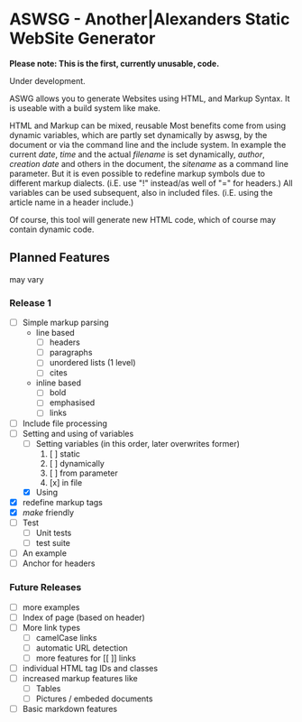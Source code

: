 # ASWSG - Another|Alexanders Static WebSite Generator

**Please note: This is the first, currently unusable, code.**

Under development.

ASWG allows you to generate Websites using HTML, and Markup Syntax. It is useable with a build system like make.

HTML and Markup can be mixed, reusable
Most benefits come from using dynamic variables, which are partly set dynamically by aswsg, by the document or via the command line and the include system.
In example the current *date*, *time* and the actual *filename* is set dynamically, *author*, *creation date* and others in the document, the *sitename* as a command line parameter.
But it is even possible to redefine markup symbols due to different markup dialects.
(i.E. use "!" instead/as well of "=" for headers.)
All variables can be used subsequent, also in included files. (i.E. using the article name in a header include.)

Of course, this tool will generate new HTML code, which of course may contain dynamic code.

## Planned Features

may vary

### Release 1

* [ ] Simple markup parsing
  * line based
    * [ ] headers
    * [ ] paragraphs
    * [ ] unordered lists (1 level)
    * [ ] cites
  * inline based
    * [ ] bold
    * [ ] emphasised
    * [ ] links
* [ ] Include file processing
* [ ] Setting and using of variables
  * [ ] Setting variables (in this order, later overwrites former)
    1. [ ] static
    2. [ ] dynamically
    3. [ ] from parameter
    4. [x] in file
  * [x] Using
* [x] redefine markup tags
* [x] *make* friendly
* [ ] Test
  * [ ] Unit tests
  * [ ] test suite
* [ ] An example
* [ ] Anchor for headers

### Future Releases

* [ ] more examples
* [ ] Index of page (based on header)
* [ ] More link types
  * [ ] camelCase links
  * [ ] automatic URL detection
  * [ ] more features for [[ ]] links
* [ ] individual HTML tag IDs and classes
* [ ] increased markup features like
  * [ ] Tables
  * [ ] Pictures / embeded documents
* [ ] Basic markdown features
